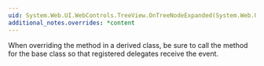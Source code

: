 ```yaml
---
uid: System.Web.UI.WebControls.TreeView.OnTreeNodeExpanded(System.Web.UI.WebControls.TreeNodeEventArgs)
additional_notes.overrides: *content
---
```


<p>When overriding the <xref href="System.Web.UI.WebControls.TreeView.OnTreeNodeExpanded(System.Web.UI.WebControls.TreeNodeEventArgs)"></xref> method in a derived class, be sure to call the <xref href="System.Web.UI.WebControls.TreeView.OnTreeNodeExpanded(System.Web.UI.WebControls.TreeNodeEventArgs)"></xref> method for the base class so that registered delegates receive the event.</p>



